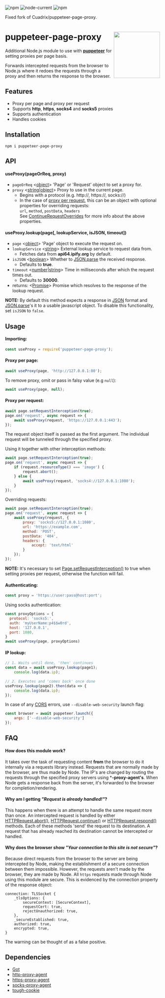 ![npm](https://img.shields.io/npm/v/puppeteer-page-proxy?style=flat-square)
![node-current](https://img.shields.io/node/v/puppeteer?style=flat-square)
![npm](https://img.shields.io/npm/dt/puppeteer-page-proxy?style=flat-square)

Fixed fork of Cuadrix/puppeteer-page-proxy.

# puppeteer-page-proxy <img src="https://i.ibb.co/kQrN9QJ/puppeteer-page-proxy-logo.png" align="right" width="150" height="150">
Additional Node.js module to use with **[puppeteer](https://www.npmjs.com/package/puppeteer)** for setting proxies per page basis.

Forwards intercepted requests from the browser to Node.js where it redoes the requests through a proxy and then returns the response to the browser.

## Features

- Proxy per page and proxy per request
- Supports **http**, **https**, **socks4** and **socks5** proxies
- Supports authentication
- Handles cookies

## Installation
```
npm i puppeteer-page-proxy
```
## API
#### useProxy(pageOrReq, proxy)

- `pageOrReq` <[object](https://developer.mozilla.org/en-US/docs/Glossary/Object)> 'Page' or 'Request' object to set a proxy for.
- `proxy` <[string](https://developer.mozilla.org/en-US/docs/Glossary/String)|[object](https://developer.mozilla.org/en-US/docs/Glossary/Object)> Proxy to use in the current page.
  * Begins with a protocol (e.g. http://, https://, socks://)
  * In the case of [proxy per request](https://github.com/Cuadrix/puppeteer-page-proxy#proxy-per-request), this can be an object with optional properties for overriding requests:\
`url`, `method`, `postData`, `headers`\
See [ContinueRequestOverrides](https://pptr.dev/api/puppeteer.continuerequestoverrides) for more info about the above properties.
  
#### useProxy.lookup(page[, lookupService, isJSON, timeout])

- `page` <[object](https://developer.mozilla.org/en-US/docs/Glossary/Object)> 'Page' object to execute the request on.
- `lookupService` <[string](https://developer.mozilla.org/en-US/docs/Glossary/String)> External lookup service to request data from.
  * Fetches data from **api64.ipify.org** by default.
- `isJSON` <[boolean](https://developer.mozilla.org/en-US/docs/Glossary/Boolean)> Whether to [JSON.parse](https://developer.mozilla.org/en-US/docs/Web/JavaScript/Reference/Global_Objects/JSON/parse) the received response.
  * Defaults to **true**.
- `timeout` <[number](https://developer.mozilla.org/en-US/docs/Glossary/Number)|[string](https://developer.mozilla.org/en-US/docs/Glossary/String)> Time in milliseconds after which the request times out.
  * Defaults to **30000**.
- returns: <[Promise](https://developer.mozilla.org/en-US/docs/Web/JavaScript/Reference/Global_Objects/Promise)> Promise which resolves to the response of the lookup request.

**NOTE:** By default this method expects a response in [JSON](https://en.wikipedia.org/wiki/JSON#Example) format and [JSON.parse](https://developer.mozilla.org/en-US/docs/Web/JavaScript/Reference/Global_Objects/JSON/parse)'s it to a usable javascript object. To disable this functionality, set `isJSON` to `false`.
    
## Usage
#### Importing:
```js
const useProxy = require('puppeteer-page-proxy');
```

#### Proxy per page:
```js
await useProxy(page, 'http://127.0.0.1:80');
```
To remove proxy, omit or pass in falsy value (e.g `null`):
```js
await useProxy(page, null);
```

#### Proxy per request:
```js
await page.setRequestInterception(true);
page.on('request', async request => {
    await useProxy(request, 'https://127.0.0.1:443');
});
```
The request object itself is passed as the first argument. The individual request will be tunneled through the specified proxy.

Using it together with other interception methods:
```js
await page.setRequestInterception(true);
page.on('request', async request => {
    if (request.resourceType() === 'image') {
        request.abort();
    } else {
        await useProxy(request, 'socks4://127.0.0.1:1080');
    }
});
```

Overriding requests:
```js
await page.setRequestInterception(true);
page.on('request', async request => {
    await useProxy(request, {
        proxy: 'socks5://127.0.0.1:1080',
        url: 'https://example.com',
        method: 'POST',
        postData: '404',
        headers: {
            accept: 'text/html'
        }
    });
});
```

**NOTE:** It's necessary to set [Page.setRequestInterception()](https://pptr.dev/api/puppeteer.page.setrequestinterception) to true when setting proxies per request, otherwise the function will fail.

#### Authenticating:
```js
const proxy = 'https://user:pass@host:port';
```

Using socks authentication:
```js
const proxyOptions = {
  protocol: 'socks5:',
  auth: 'myUserName:p4$$w0rd',
  host: '127.0.0.1',
  port: 1080,
}
await useProxy(page, proxyOptions)
```
#### IP lookup:
```js
// 1. Waits until done, 'then' continues
const data = await useProxy.lookup(page1);
    console.log(data.ip);
    
// 2. Executes and 'comes back' once done
useProxy.lookup(page2).then(data => {
    console.log(data.ip);
});
```
In case of any [CORS](https://developer.mozilla.org/en-US/docs/Web/HTTP/CORS) errors, use `--disable-web-security` launch flag:
```js
const browser = await puppeteer.launch({
    args: ['--disable-web-security']
});
```

## FAQ
#### How does this module work?

It takes over the task of requesting content **from** the browser to do it internally via a requests library instead. Requests that are normally made by the browser, are thus made by Node. The IP's are changed by routing the requests through the specified proxy servers using ***-proxy-agent's**. When Node gets a response back from the server, it's forwarded to the browser for completion/rendering.

#### Why am I getting _"Request is already handled!"_?

This happens when there is an attempt to handle the same request more than once. An intercepted request is handled by either [HTTPRequest.abort()](https://pptr.dev/api/puppeteer.httprequest.abort), [HTTPRequest.continue()](https://pptr.dev/api/puppeteer.httprequest.continue) or [HTTPRequest.respond()](https://pptr.dev/api/puppeteer.httprequest.respond) methods. Each of these methods 'send' the request to its destination. A request that has already reached its destination cannot be intercepted or handled.


#### Why does the browser show _"Your connection to this site is not secure"_?

Because direct requests from the browser to the server are being intercepted by Node, making the establishment of a secure connection between them impossible. However, the requests aren't made by the browser, they are made by Node. All `https` requests made through Node using this module are secure. This is evidenced by the connection property of the response object:


```
connection: TLSSocket {
    _tlsOptions: {
        secureContext: [SecureContext],
        requestCert: true,
        rejectUnauthorized: true,
    },
    _secureEstablished: true,
    authorized: true,
    encrypted: true,
}
```
The warning can be thought of as a false positive.

## Dependencies
- [Got](https://github.com/sindresorhus/got)
- [http-proxy-agent](https://github.com/TooTallNate/node-http-proxy-agent)
- [https-proxy-agent](https://github.com/TooTallNate/node-https-proxy-agent)
- [socks-proxy-agent](https://github.com/TooTallNate/node-socks-proxy-agent)
- [tough-cookie](https://github.com/salesforce/tough-cookie)
